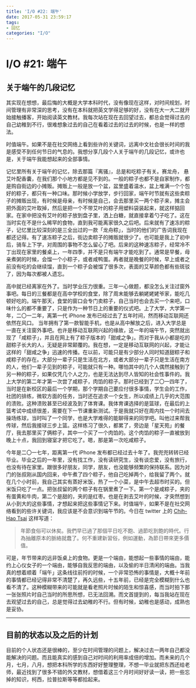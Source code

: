 ```yaml
---
title: 'I/O #22: 端午'
date: 2017-05-31 23:59:17
tags:
- 回忆
categories: "I/O"
---
```

# I/O #21: 端午

## 关于端午的几段记忆

其实现在想想，最后悔的大概是大学本科时代，没有像现在这样，对时间规划，时间管理有非常深的思考，没有在本科就把英文学得足够的好，没有在大一大二就开始接触播客，开始阅读英文教材。我每次站在现在去回望过去，都总会觉得过去的自己幼稚到不行，很难想象过去的自己在看着过去的过去的时候，也是一样的想法。

时值端午。如果不是在社交网络上看到些许的关键词，远离中文社会很长时间的我是感受不到任何节日的气息的。我想分享几段个人关于端午的几段记忆，或许也是，关于端午我能想起来的全部事情。
<!-- more -->
记忆里所有关于端午的记忆，除去那篇『离骚』，总是和吃粽子有关。赛龙舟， 悬艾叶配香囊，在我们那个小地方都是见不到的。一般的粽子也都不是自家制作，都是购自街边的小摊贩。摊贩上一般是放一个盆，盆里盛着温水，盆上堆满一个个包好的粽子，都只有一种口味。那时候小学放学，步行回家，端午时节就有这些卖粽子的摊贩出现，有时候是母亲，有时候是自己，会去那里买一两个粽子来，摊主会把外面的艾叶取掉，然后是把一个不带艾叶的粽子用塑料袋装起来，就这样掂回家。在家中把没有艾叶的粽子放到盘子里，洒上白糖，就直接拿着勺子吃了。这在当时实在不是什么稀罕的食物，直到我可能离家很久之后吧。后来就有了速冻的粽子，记忆里比较深刻的是三全出过的一款「龙舟粽」，当时的他们的广告词我现在都还记得。有了速冻粽子之后，街边卖粽子的摊贩就很少了。也可能是我上了初中后，骑车上下学，对周围的事物不怎么留心了吧。后来的这种速冻粽子，经常冷不丁出现在家里的餐桌上，一年四季，并不是只有端午才能吃到了。通常是早餐，母亲煮粥的时候，会馏一个小粽子，或者咸鸭蛋。再者就是晚餐的时候，早上或者之前没有吃的会继续馏，直到一个粽子会被馏了很多次，表面的艾草颜色都有些斑驳了，因为每次都被人遗忘。

高中就已经离家在外了。当时学业压力很重。三年一心做题，都没怎么关注过窗外事吧。每日的三餐都是在高中学校的食堂，除了周末能够去躺姥姥姥爷家，能吃几顿好吃的。端午那天，食堂的窗口会专门卖粽子，自己当时也会去买一个来吧，口味什么的都不重要了，只是作为一种节日上的重要的仪式吧。上了大学，大学第一年，二〇一二年，离第一代 iPhone 发布已经过去了五年时间，然而移动互联网还依然在风口。 当年拥有了第一款智能手机，也是从高中解放之后，进入大学总是一直在关注窗外事吧。也许是移动互联网兴起的缘故，这一年的端午节，突然就出现了「咸粽子」，并且在网上有了粽子版本的「甜咸之争」。而对于我从小都是吃的甜粽子长大的人，无疑是非常颠覆的。我在想，一定是移动互联网的兴起，才能让这样的「甜咸之争」迅速的传播。在以前，可能只是有少部分人同时知道甜粽子和咸粽子的存在。大部分一辈子只是生活在北方，或者大部分一辈子只是生活在南方的人，他们一辈子见到的粽子，可能就只有一种。哪怕其中的几个人偶然接触到了另一种的粽子，如果仅凭几个人之力，也是无法达到尽人皆知的社会性事件的。我上大学的第二年才第一次尝了咸粽子，肉馅的粽子。那时已经到了二〇一四年了，当时是在新校区的最后一个学期，那个学期自己要应付很多事情，学生会的工作，社团的排练，微软方面的任务，当时还在追求一个女生，所以成绩上几乎的大范围的溃败。这种溃败甚至已经波及到了体育课。我体育课选择的是篮球，在最后的上篮考试中成绩很差，需要在下一节课重新测试。于是我就只好在周内找一个时间去操场练球，当时叫了一个同学，也是大学难得的能聊得来的同学吧。叫他过来帮我传球，然后我接球三步上篮。这样练习了很久，都累了，旁边是「星天苑」的餐厅，我去那里买了俩粽子，其中一个买了一个肉馅的。这个肉馅的粽子一直被放到晚上十点，我回到寝室才把它吃了。嗯，那是第一次吃咸粽子。

今年是二〇一七年，距离第一代 iPhone 发布都已经过去十年了。我兜兜转转已经毕业。毕业之后的一年里，没有找工作，没有读研究生，没有谈恋爱，没有旅行，也没有待在家里。跟很多好朋友，同学，朋友，也没能够频繁的保持联系。因为对门的张叔刚从国内回来，中午煮了四个粽子，他自己吃掉两个，给我留了两个。就在几个小时前，我自己其实有蒸好米饭，热了一个小菜，是中午去超市时买的。但米饭只吃了一点。把张叔留的两个粽子有在锅里煮了一下。第一个是咸粽子，夹的有蛋黄和牛肉，第二个是甜的，夹的是红枣。也是在剥去艾叶的时候，才突然想到从小到大的这些事情，才想起来把这些事情记下来。时值端午，如果不是在社交网络看到的些许关键词，我应该是不会意识到端午节的。今日在 twitter 上的 [Chih-Hao Tsai](https://twitter.com/hao520) 这样写道：

>年節食俗可以休矣。我們早已過了那個平日吃不飽、過節吃到飽的時代。行為抽離原本的脈絡就蠢了。何不重建新習俗，例如運動，為節日帶來更多價值。

可是，年节带来的远非饭桌上的食物。更是一个端由，能想起一些事情的端由，能约上心仪女子的一个端由，能够自我反思的端由，以及偷的半日清闲的端由。当我真的想着顺着「端午」这条线往前捋的时候，一个非常恐怖的事情是，大概十年前的事情都已经记得非常不清楚了，再久远些，十五年前，已经是完全模糊到什么也看不清了。这种模糊带来的可能就是看老照片时候的陌生和惊喜感，而当时拍下那一张张照片时自己当时的所思所想，已无法回溯。而文首提到的，每当我站在现在去观望过去的自己，总是觉得过去幼稚的不行。但有时候，幼稚也是感动，成熟也是妥协。


***

## 目前的状态以及之后的计划

目前的个人状态还是很棒的，至少在时间管理的问题上，解决过去一两年自己都没能解决的问题。而且能真实的感到自己对时间的利用率成倍的增加。而未来的几个月，七月，八月，想把本科所学的东西好好整理整理，不想一毕业就把东西还给老师，最近找到了很多不错的外文教材，想借着这三个月时间好好读一读，把一些忘掉的知识，柯西，拉普拉斯等等都拾起来。